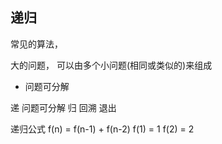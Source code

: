 ## 递归
常见的算法，

大的问题， 可以由多个小问题(相同或类似的)来组成
- 问题可分解

递  问题可分解
归  回溯 退出

递归公式  f(n) = f(n-1) + f(n-2)
f(1) = 1   f(2) = 2